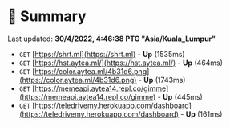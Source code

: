 # 📖 Summary
Last updated: **30/4/2022, 4:46:38 PTG "Asia/Kuala_Lumpur"**

- `GET` [https://shrt.ml](https://shrt.ml) - **Up** (1535ms)
- `GET` [https://hst.aytea.ml/](https://hst.aytea.ml/) - **Up** (464ms)
- `GET` [https://color.aytea.ml/4b31d6.png](https://color.aytea.ml/4b31d6.png) - **Up** (1743ms)
- `GET` [https://memeapi.aytea14.repl.co/gimme](https://memeapi.aytea14.repl.co/gimme) - **Up** (445ms)
- `GET` [https://teledrivemy.herokuapp.com/dashboard](https://teledrivemy.herokuapp.com/dashboard) - **Up** (161ms)
